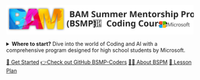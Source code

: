 <img src="_media/logos/bsmp_coders_banner.svg"> <!-- background image style="max-width: 100%; height: auto;" alt="logo"-->

<details>
<summary><b>Where to start?</b> Dive into the world of Coding and AI with a comprehensive program designed for high school students by Microsoft.</summary>

> Empower your future with advanced Python programming, AI tools, web development, and project-based learning.
> - 🌟 **Advanced Python Programming**
> - 📝 **AI Tools and Web Development**
> - 🎨 **Project-Based Learning**

</details>

[🚀 Get Started](students/Getting-Started.md)
[👉Check out GitHub BSMP-Coders](https://github.com/BSMP-Coders) 
[🧑‍🏫 About BSPM](program/bspm24_coding_program.md) 
[📘 Lesson Plan](/lessons/lesson_summary.md)
<!--[📘 Learning Resources](/program/learning_resources.md)⚠️-->
